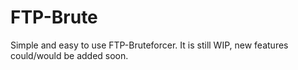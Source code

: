 # FTP-Brute
Simple and easy to use FTP-Bruteforcer. It is still WIP, new features could/would be added soon.
